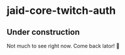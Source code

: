 # jaid-core-twitch-auth
## Under construction
Not much to see right now. Come back lator! :crocodile: